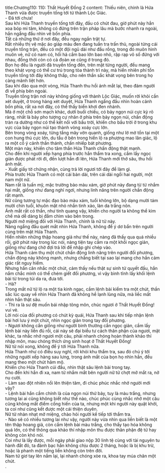 title:Chương110: 110: Thất Huyết Đồng 2
content:
Thiếu niên, chính là Hứa Thanh vừa được truyền tống tới từ thành Lộc Giác.<br>- Đã tới chưa!<br>Sau khi Hứa Thanh truyền tống tới đây, đầu có chút đau, giờ phút này hắn xoa bóp mi tâm, không có đứng trên trận pháp lâu mà bước nhanh ra ngoài, hắn ngẩng đầu nhìn về bốn phía.<br>Tất cả những thứ ở nơi đây, đều ngay ngắn trật tự.<br>Rất nhiều thị vệ mặc áo giáp màu đen đang tuần tra trấn thủ, ngoài từng cái truyền tống trận, đều có một đội ngũ dài như đầu rồng, trong đó muôn hình muôn vẻ, nữ có nam có, hối hả cầm bao lớn bao nhỏ, rập rạp vô số đứng với nhau, đồng thời còn có cả đoàn xe cũng ở trong đó.<br>Bọn họ đều là người đã truyền tống đến, trên mặt từng người, đều mang theo khát vọng có thể cư trú trong tòa thành trì này, mà hiển nhiên phí tổn truyền tống tới đây không thấp, cho nên thần sắc khát vọng bên trong họ càng mãnh liệt hơn.<br>Sau khi đảo qua một vòng, Hứa Thanh thu hồi ánh mắt lại, theo đám người đi về phía bên ngoài.<br>Truyền tống trận nơi này không giống với thành Lộc Giác, muốn rời khỏi cần xét duyệt, ở trong hàng xét duyệt, Hứa Thanh ngẩng đầu nhìn hoàn cảnh bốn phía, rất xa nơi đây, có thể thấy biển khơi đen nhánh.<br>Mà ở một chỗ sơn mạch khác, dưới buổi chiều, có bảy ngọn núi cực kỳ rõ ràng, nhất là bảy pho tượng cự nhãn ở phía trên bảy ngọn núi, chấn động tràn ra dường như có thể kết nối với bầu trời, khiến cho bầu trời ở trong khu vực của bảy ngọn núi tạo thành vòng xoáy cực lớn.<br>Bên trong vòng xoáy, từng tầng mây vờn quanh, giống như lờ mờ tồn tại một con hung thú cực lớn, du tẩu ở bên trong hiển lộ ra phượng mao lân giác, lộ ra một cỗ ý cảnh thần thánh, chấn nhiếp bát phương.<br>Một màn này, khiến cho tâm thần Hứa Thanh chấn động thật mạnh.<br>Cho đến khi người xếp hạng phía trước hắn thẩm tra xong, cầm lấy ngọc giản được phát rời đi, đến lượt hắn đi lên, Hứa Thanh mới thở sâu, thu hồi ánh mắt.<br>- Xuất giấy tờ chứng nhận, cùng trả lời ngươi tới đây để làm gì.<br>Phía trước Hứa Thanh có một cái bàn dài, trên cái dài ngồi hai người, một nam một nữ.<br>Nam rất là tuấn mỹ, mặc trường bào màu xám, giờ phút này đang từ từ nhắm hai mắt, giống như đang nghỉ ngơi, nhưng linh năng trên người chấn động rất mạnh.<br>Nữ cũng tương tự mặc đạo bào màu xám, tuổi không lớn, bộ dạng mười tám mười chín tuổi, khuôn mặt nhỏ nhắn tinh xảo, làn da trắng nõn.<br>Ánh mắt rất có thần, như tinh quang vậy, khiến cho người ta không thể kìm chế mà dễ dàng bị đắm chìm vào bên trong.<br>Người mở miệng đối với Hứa Thanh, chính là nữ tử này.<br>Nàng ngẩng đầu quét mắt nhìn Hứa Thanh, không để ý dơ bẩn trên người cùng trên mặt Hứa Thanh.<br>Hiển nhiên những thập hoang giả như thế này, nàng đã thấy qua quá nhiều rồi, giờ phút này trong lúc nói, nàng tiện tay cầm ra một khối ngọc giản, giống như đang chờ đợi trả lời để nhập ghi chép vào.<br>Hứa Thanh cảm thụ một chút chấn động linh năng trên người đối phương, chấn động này không mạnh, nhưng chẳng biết tại sao lại mang cho hắn cảm giác rất nguy hiểm.<br>Nhưng hắn cân nhắc một chút, cảm thấy nếu thật sự sinh tử quyết đấu, hắn nắm chắc mình có thể chém giết đối phương, vì vậy bình tĩnh lấy khối lệnh bài từ trong túi da ra, đưa tới.<br>- Hả?<br>Trong mắt nữ tử lộ ra một tia kinh ngạc, cầm lệnh bài kiểm tra một chút, thần sắc lúc quay về nhìn Hứa Thanh đã không hề lạnh lùng nữa, mà liếc mắt nhìn hắn thật sâu.<br>- Thì ra là sư đệ muốn bái nhập tông môn, chúc ngươi ở Thất Huyết Đồng!<br>vui vẻ.<br>Lời nói của đối phương có chút kỳ quái, Hứa Thanh sau khi tiếp nhận lệnh bài hơi lưu ý một chút, nhìn ngọc giản trong tay đối phương.<br>- Ngươi không cần giống như người bình thường cần ngọc giản, cầm lấy lệnh bài này liền đủ rồi, cái này sẽ đại biểu tư cách thân phận của ngươi, mặt khác, ta nhắc nhở ngươi một câu, phải nhanh chóng hoàn thành khảo thí nhập môn, mau chóng thích ứng sinh hoạt ở Thất Huyết Đồng!<br>Nữ tử nói xong, không để ý tới Hứa Thanh nữa.<br>Hứa Thanh như có điều suy nghĩ, rời khỏi khu thẩm tra, sau đó chú ý tới những người xếp hàng sau lưng, trong ánh mắt của bọn họ nhìn hắn, đều mang theo một chút hâm mộ.<br>Khiến cho Hứa Thanh cúi đầu, nhìn thật sâu lệnh bài trong tay.<br>Cho đến khi hắn đi xa, nam tử nhắm mắt bên người nữ tử chợt mở mắt ra, nở nụ cười.<br>- Làm sao đột nhiên nổi lên thiện tâm, đi chúc phúc nhắc nhở người mới vậy?<br>- Lệnh bài hắn cầm chính là của ngọn núi thứ bảy, tuy là màu trắng, nhưng tương lai ai cũng không biết như thế nào, chúc phúc cùng nhắc nhở một câu cũng không mất điểm cống hiến của ta, nhưng một khi người này quật khởi, ta coi như cũng kết được một cái thiện duyên.<br>Nữ tử nhàn nhạt mở miệng, chào hỏi người kế tiếp tới thẩm tra.<br>- Nào sẽ có nhiều tương lai như vậy, người này vừa nhìn qua liền biết là một tên thập hoang giả, còn cầm lệnh bài màu trắng, cho thấy tạo hóa không quá lớn, có thể thông qua khảo thí nhập môn thu được thân phận đệ tử hay không còn khó nói.<br>Coi như là lấy được, mỗi ngày phải giao nộp 30 linh tệ cùng với tài nguyên tu hành đắt đỏ, ta đánh bạc hắn không chịu được 2 tháng, hoặc là bị khu trừ, hoặc là phanh một tiếng liền không còn trên đời.<br>Nam tử giơ tay lên nắm lại, lại nhanh chóng xòe ra, khoa tay múa chân một chút.<br>.<br>